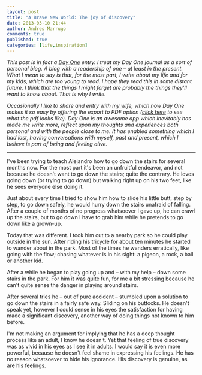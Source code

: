 ```yaml
---
layout: post
title: "A Brave New World: The joy of discovery"
date: 2013-03-10 21:44
author: Andres Marrugo
comments: true
published: true
categories: [life,inspiration]
---
```



*This post is in fact a [Day One](http://dayoneapp.com/) entry. I treat my Day One journal as a sort of personal blog. A blog with a readership of one – at least in the present. What I mean to say is that, for the most part, I write about my life and for my kids, which are too young to read. I hope they read this in some distant future. I think that the things I might forget are probably the things they'll want to know about. That is why I write.*

<!--more-->

*Occasionally I like to share and entry with my wife, which now Day One makes it so easy by offering the export to PDF option ([click here](http://d.pr/i/nmPc) to see what the pdf looks like). Day One is an awesome app which inevitably has made me write more, reflect upon my thoughts and experiences both personal and with the people close to me. It has enabled something which I had lost, having conversations with myself, past and present, which I believe is part of being and feeling alive.*

***

I've been trying to teach Alejandro how to go down the stairs for several months now. For the most part it's been an unfruitful endeavor, and not because he doesn't want to go down the stairs; quite the contrary. He loves going down (or trying to go down) but walking right up on his two feet, like he sees everyone else doing it. 

Just about every time I tried to show him how to slide his little butt, step by step, to go down safely, he would hurry down the stairs unafraid of falling. After a couple of months of no progress whatsoever I gave up, he can crawl up the stairs, but to go down I have to grab him while he pretends to go down like a grown-up. 

Today that was different. I took him out to a nearby park so he could play outside in the sun. After riding his tricycle for about ten minutes he started to wander about in the park. Most of the times he wanders erratically, like going with the flow; chasing whatever is in his sight: a pigeon, a rock, a ball or another kid. 

After a while he began to play going up and – with my help – down some stairs in the park. For him it was quite fun, for me a bit stressing because he can't quite sense the danger in playing around stairs. 

After several tries he – out of pure accident – stumbled upon a solution to go down the stairs in a fairly safe way. Sliding on his buttocks. He doesn't speak yet, however I could sense in his eyes the satisfaction for having made a significant discovery, another way of doing things not known to him before. 

I'm not making an argument for implying that he has a deep thought process like an adult, I know he doesn't. Yet that feeling of true discovery was as vivid in his eyes as I see it in adults. I would say it is even more powerful, because he doesn't  feel shame in expressing his feelings. He has no reason whatsoever to hide his ignorance. His discovery is genuine, as are his feelings. 


